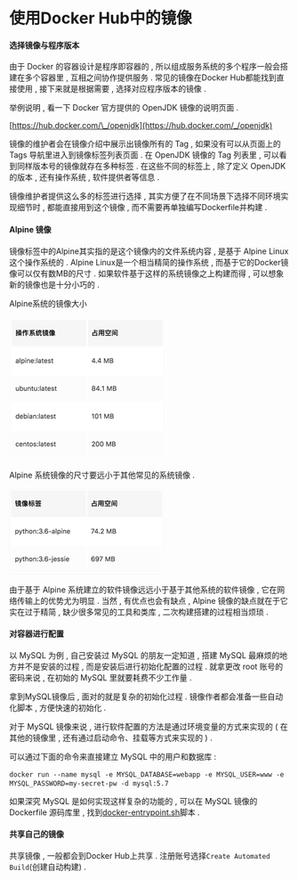 # 使用Docker Hub中的镜像

#### 选择镜像与程序版本

由于 Docker 的容器设计是程序即容器的 , 所以组成服务系统的多个程序一般会搭建在多个容器里 , 互相之间协作提供服务 . 常见的镜像在Docker Hub都能找到直接使用 , 接下来就是根据需要 , 选择对应程序版本的镜像 .

举例说明 , 看一下 Docker 官方提供的 OpenJDK 镜像的说明页面 .

[https://hub.docker.com/\_/openjdk](https://hub.docker.com/_/openjdk)

镜像的维护者会在镜像介绍中展示出镜像所有的 Tag , 如果没有可以从页面上的 Tags 导航里进入到镜像标签列表页面 . 在 OpenJDK 镜像的 Tag 列表里 , 可以看到同样版本号的镜像就存在多种标签 . 在这些不同的标签上 , 除了定义 OpenJDK 的版本 , 还有操作系统 , 软件提供者等信息 .

镜像维护者提供这么多的标签进行选择 , 其实方便了在不同场景下选择不同环境实现细节时 , 都能直接用到这个镜像 , 而不需要再单独编写Dockerfile并构建 .

#### Alpine 镜像

镜像标签中的Alpine其实指的是这个镜像内的文件系统内容 , 是基于 Alpine Linux 这个操作系统的 . Alpine Linux是一个相当精简的操作系统 , 而基于它的Docker镜像可以仅有数MB的尺寸 . 如果软件基于这样的系统镜像之上构建而得 , 可以想象新的镜像也是十分小巧的 .

Alpine系统的镜像大小

![](/assets/alpine.png)

Alpine 系统镜像的尺寸要远小于其他常见的系统镜像 .

![](/assets/alpinepython.png)

由于基于 Alpine 系统建立的软件镜像远远小于基于其他系统的软件镜像 , 它在网络传输上的优势尤为明显 . 当然 , 有优点也会有缺点 , Alpine 镜像的缺点就在于它实在过于精简 , 缺少很多常见的工具和类库 , 二次构建搭建的过程相当烦琐 .

#### 对容器进行配置

以 MySQL 为例 , 自己安装过 MySQL 的朋友一定知道 , 搭建 MySQL 最麻烦的地方并不是安装的过程 , 而是安装后进行初始化配置的过程 . 就拿更改 root 账号的密码来说 , 在初始的 MySQL 里就要耗费不少工作量 .

拿到MySQL镜像后 , 面对的就是复杂的初始化过程 . 镜像作者都会准备一些自动化脚本 , 方便快速的初始化 .

对于 MySQL 镜像来说 , 进行软件配置的方法是通过环境变量的方式来实现的 \( 在其他的镜像里 , 还有通过启动命令、挂载等方式来实现的 \) .

可以通过下面的命令来直接建立 MySQL 中的用户和数据库 :

```
docker run --name mysql -e MYSQL_DATABASE=webapp -e MYSQL_USER=www -e MYSQL_PASSWORD=my-secret-pw -d mysql:5.7
```

如果深究 MySQL 是如何实现这样复杂的功能的 , 可以在 MySQL 镜像的 Dockerfile 源码库里 , 找到[docker-entrypoint.sh](https://link.juejin.im/?target=https%3A%2F%2Fgithub.com%2Fdocker-library%2Fmysql%2Fblob%2Fmaster%2F5.7%2Fdocker-entrypoint.sh)脚本 .

#### 共享自己的镜像

共享镜像 , 一般都会到Docker Hub上共享 . 注册账号选择`Create Automated Build`\(创建自动构建\) . 

